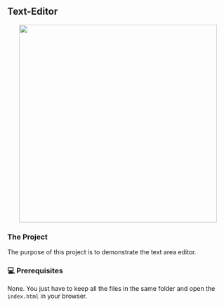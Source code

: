 ## Text-Editor

<div align="center">
  <img width="450px" src="https://user-images.githubusercontent.com/55250414/147488492-e136a732-1e06-418d-b928-faa7a7e7fe57.png">
</div>

### The Project

The purpose of this project is to demonstrate the text area editor.

### 💻 Prerequisites

None. You just have to keep all the files in the same folder and open the `index.html` in your browser.

